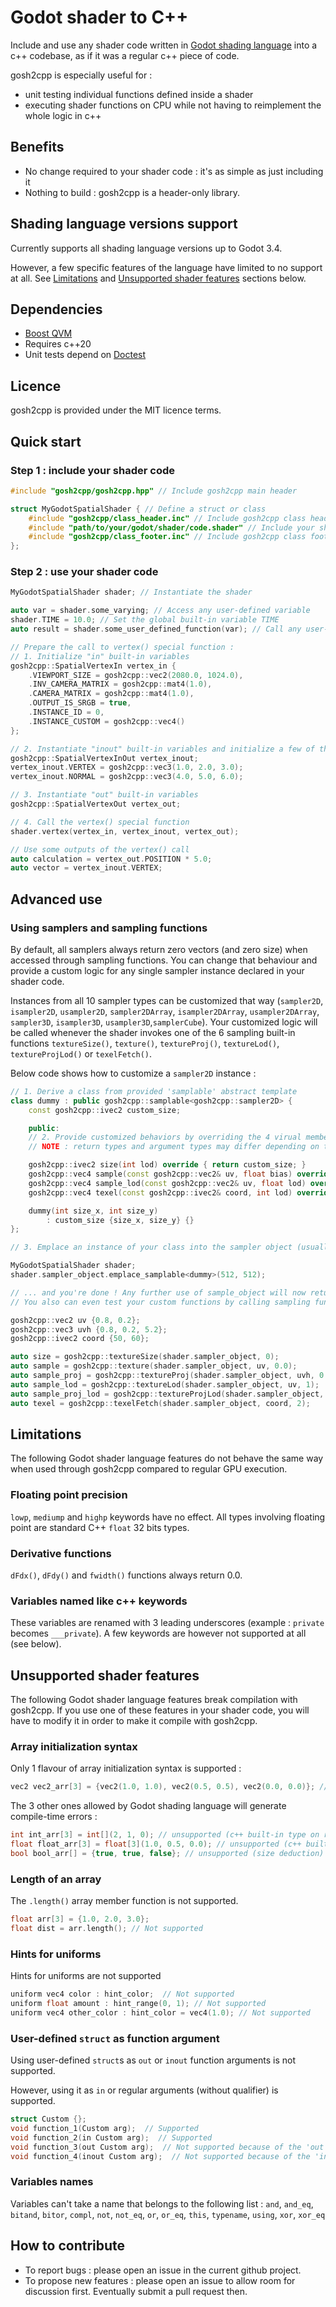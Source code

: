 Godot shader to C++ 
===================
Include and use any shader code written in [Godot shading language](https://docs.godotengine.org/en/3.4/tutorials/shaders/shader_reference/shading_language.html) into a c++ codebase, as if it was a regular c++ piece of code.

gosh2cpp is especially useful for :
- unit testing individual functions defined inside a shader
- executing shader functions on CPU while not having to reimplement the whole logic in c++

Benefits
--------
- No change required to your shader code : it's as simple as just including it
- Nothing to build : gosh2cpp is a header-only library.

Shading language versions support
---------------------------------
Currently supports all shading language versions up to Godot 3.4.

However, a few specific features of the language have limited to no support at all.
See [Limitations](#Limitations) and [Unsupported shader features](#Unsupported-shader-features) sections below.

Dependencies
------------
- [Boost QVM](https://github.com/boostorg/qvm)
- Requires c++20
- Unit tests depend on [Doctest](https://github.com/doctest/doctest)

Licence
-------
gosh2cpp is provided under the MIT licence terms.

Quick start
-----------
### Step 1 : include your shader code
```c++
#include "gosh2cpp/gosh2cpp.hpp" // Include gosh2cpp main header

struct MyGodotSpatialShader { // Define a struct or class
    #include "gosh2cpp/class_header.inc" // Include gosh2cpp class header
    #include "path/to/your/godot/shader/code.shader" // Include your shader code
    #include "gosh2cpp/class_footer.inc" // Include gosh2cpp class footer
};
```
### Step 2 : use your shader code

```c++
MyGodotSpatialShader shader; // Instantiate the shader

auto var = shader.some_varying; // Access any user-defined variable
shader.TIME = 10.0; // Set the global built-in variable TIME
auto result = shader.some_user_defined_function(var); // Call any user-defined function

// Prepare the call to vertex() special function :
// 1. Initialize "in" built-in variables
gosh2cpp::SpatialVertexIn vertex_in {
    .VIEWPORT_SIZE = gosh2cpp::vec2(2080.0, 1024.0),
    .INV_CAMERA_MATRIX = gosh2cpp::mat4(1.0),
    .CAMERA_MATRIX = gosh2cpp::mat4(1.0),
    .OUTPUT_IS_SRGB = true,
    .INSTANCE_ID = 0,
    .INSTANCE_CUSTOM = gosh2cpp::vec4() 
};

// 2. Instantiate "inout" built-in variables and initialize a few of them
gosh2cpp::SpatialVertexInOut vertex_inout;
vertex_inout.VERTEX = gosh2cpp::vec3(1.0, 2.0, 3.0);
vertex_inout.NORMAL = gosh2cpp::vec3(4.0, 5.0, 6.0);

// 3. Instantiate "out" built-in variables
gosh2cpp::SpatialVertexOut vertex_out; 

// 4. Call the vertex() special function
shader.vertex(vertex_in, vertex_inout, vertex_out); 

// Use some outputs of the vertex() call
auto calculation = vertex_out.POSITION * 5.0;
auto vector = vertex_inout.VERTEX;
```
Advanced use
------------
### Using samplers and sampling functions
By default, all samplers always return zero vectors (and zero size) when accessed through sampling functions.
You can change that behaviour and provide a custom logic for any single sampler instance declared in your shader code.

Instances from all 10 sampler types can be customized that way (`sampler2D`, `isampler2D`, `usampler2D`, `sampler2DArray`, `isampler2DArray`, `usampler2DArray`, `sampler3D`, `isampler3D`, `usampler3D`,`samplerCube`).
Your customized logic will be called whenever the shader invokes one of the 6 sampling built-in functions `textureSize()`, `texture()`, `textureProj()`, `textureLod()`, `textureProjLod()` or `texelFetch()`.

Below code shows how to customize a `sampler2D` instance :
```c++
// 1. Derive a class from provided 'samplable' abstract template
class dummy : public gosh2cpp::samplable<gosh2cpp::sampler2D> {
    const gosh2cpp::ivec2 custom_size;

    public:
    // 2. Provide customized behaviors by overriding the 4 virual member functions below :
    // NOTE : return types and argument types may differ depending on the sampler type you're working with

    gosh2cpp::ivec2 size(int lod) override { return custom_size; }                                                    // Invoked on textureSize() calls
    gosh2cpp::vec4 sample(const gosh2cpp::vec2& uv, float bias) override { return gosh2cpp::vec4 {uv, 1.0, 0.5}; }    // Invoked on texture() and textureProj() calls
    gosh2cpp::vec4 sample_lod(const gosh2cpp::vec2& uv, float lod) override { return gosh2cpp::vec4 {uv, 1.0, 0.5}; } // Invoked on textureLod() and textureProjLod() calls
    gosh2cpp::vec4 texel(const gosh2cpp::ivec2& coord, int lod) override { return gosh2cpp::vec4 {float(coord.x), float(coord.y), 1.0, 0.5}; } // Invoked on texelFetch() calls

    dummy(int size_x, int size_y)
        : custom_size {size_x, size_y} {}
};

// 3. Emplace an instance of your class into the sampler object (usually an uniform) from the shader

MyGodotSpatialShader shader;
shader.sampler_object.emplace_samplable<dummy>(512, 512);

// ... and you're done ! Any further use of sample_object will now return above customized results.
// You also can even test your custom functions by calling sampling functions directly :

gosh2cpp::vec2 uv {0.8, 0.2};
gosh2cpp::vec3 uvh {0.8, 0.2, 5.2};
gosh2cpp::ivec2 coord {50, 60};

auto size = gosh2cpp::textureSize(shader.sampler_object, 0);
auto sample = gosh2cpp::texture(shader.sampler_object, uv, 0.0);
auto sample_proj = gosh2cpp::textureProj(shader.sampler_object, uvh, 0.0);
auto sample_lod = gosh2cpp::textureLod(shader.sampler_object, uv, 1);
auto sample_proj_lod = gosh2cpp::textureProjLod(shader.sampler_object, uvh, 1.0);
auto texel = gosh2cpp::texelFetch(shader.sampler_object, coord, 2);

```


Limitations
-----------
The following Godot shader language features do not behave the same way when used through gosh2cpp compared to regular GPU execution.

### Floating point precision
`lowp`, `mediump` and `highp` keywords have no effect.
All types involving floating point are standard C++ `float` 32 bits types.

### Derivative functions
`dFdx()`, `dFdy()` and `fwidth()` functions always return 0.0.

### Variables named like c++ keywords
These variables are renamed with 3 leading underscores (example : `private` becomes `___private`).
A few keywords are however not supported at all (see below).

Unsupported shader features
---------------------------
The following Godot shader language features break compilation with gosh2cpp. If you use one of these features in your shader code, you will have to modify it in order to make it compile with gosh2cpp.

### Array initialization syntax
Only 1 flavour of array initialization syntax is supported :
```c++
vec2 vec2_arr[3] = {vec2(1.0, 1.0), vec2(0.5, 0.5), vec2(0.0, 0.0)}; // supported syntax (type and size on left size, initialization list on right side)
```
The 3 other ones allowed by Godot shading language will generate compile-time errors :
```c++
int int_arr[3] = int[](2, 1, 0); // unsupported (c++ built-in type on right side, plus presence of square brackets, plus parenthesis)
float float_arr[3] = float[3](1.0, 0.5, 0.0); // unsupported (c++ built-in type on right side, plus presence of square brackets, plus parenthesis)
bool bool_arr[] = {true, true, false}; // unsupported (size deduction)
```

### Length of an array
The `.length()` array member function is not supported.
```c++
float arr[3] = {1.0, 2.0, 3.0};
float dist = arr.length(); // Not supported
```

### Hints for uniforms
Hints for uniforms are not supported
```c++
uniform vec4 color : hint_color;  // Not supported
uniform float amount : hint_range(0, 1); // Not supported
uniform vec4 other_color : hint_color = vec4(1.0); // Not supported
```

### User-defined `struct` as function argument
Using user-defined `struct`s as `out` or `inout` function arguments is not supported.

However, using it as `in` or regular arguments (without qualifier) is supported.
```c++
struct Custom {};
void function_1(Custom arg);  // Supported
void function_2(in Custom arg);  // Supported
void function_3(out Custom arg);  // Not supported because of the 'out'
void function_4(inout Custom arg);  // Not supported because of the 'inout'
```

### Variables names
Variables can't take a name that belongs to the following list :
`and`, `and_eq`, `bitand`, `bitor`, `compl`, `not`, `not_eq`, `or`, `or_eq`, `this`,  `typename`, `using`, `xor`, `xor_eq`

How to contribute
-----------------
- To report bugs : please open an issue in the current github project.
- To propose new features : please open an issue to allow room for discussion first. Eventually submit a pull request then.
